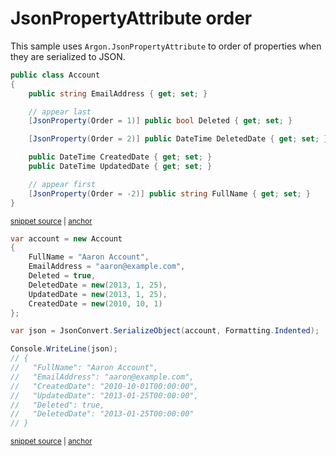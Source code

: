 # JsonPropertyAttribute order

This sample uses `Argon.JsonPropertyAttribute` to order of properties when they are serialized to JSON.

<!-- snippet: JsonPropertyOrderTypes -->
<a id='snippet-jsonpropertyordertypes'></a>
```cs
public class Account
{
    public string EmailAddress { get; set; }

    // appear last
    [JsonProperty(Order = 1)] public bool Deleted { get; set; }

    [JsonProperty(Order = 2)] public DateTime DeletedDate { get; set; }

    public DateTime CreatedDate { get; set; }
    public DateTime UpdatedDate { get; set; }

    // appear first
    [JsonProperty(Order = -2)] public string FullName { get; set; }
}
```
<sup><a href='/src/Tests/Documentation/Samples/Serializer/JsonPropertyOrder.cs#L7-L25' title='Snippet source file'>snippet source</a> | <a href='#snippet-jsonpropertyordertypes' title='Start of snippet'>anchor</a></sup>
<!-- endSnippet -->

<!-- snippet: JsonPropertyOrderUsage -->
<a id='snippet-jsonpropertyorderusage'></a>
```cs
var account = new Account
{
    FullName = "Aaron Account",
    EmailAddress = "aaron@example.com",
    Deleted = true,
    DeletedDate = new(2013, 1, 25),
    UpdatedDate = new(2013, 1, 25),
    CreatedDate = new(2010, 10, 1)
};

var json = JsonConvert.SerializeObject(account, Formatting.Indented);

Console.WriteLine(json);
// {
//   "FullName": "Aaron Account",
//   "EmailAddress": "aaron@example.com",
//   "CreatedDate": "2010-10-01T00:00:00",
//   "UpdatedDate": "2013-01-25T00:00:00",
//   "Deleted": true,
//   "DeletedDate": "2013-01-25T00:00:00"
// }
```
<sup><a href='/src/Tests/Documentation/Samples/Serializer/JsonPropertyOrder.cs#L30-L54' title='Snippet source file'>snippet source</a> | <a href='#snippet-jsonpropertyorderusage' title='Start of snippet'>anchor</a></sup>
<!-- endSnippet -->
